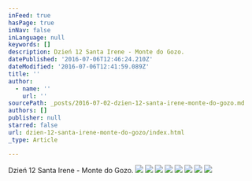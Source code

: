 ```yaml
---
inFeed: true
hasPage: true
inNav: false
inLanguage: null
keywords: []
description: Dzień 12 Santa Irene - Monte do Gozo.
datePublished: '2016-07-06T12:46:24.210Z'
dateModified: '2016-07-06T12:41:59.089Z'
title: ''
author:
  - name: ''
    url: ''
sourcePath: _posts/2016-07-02-dzien-12-santa-irene-monte-do-gozo.md
authors: []
publisher: null
starred: false
url: dzien-12-santa-irene-monte-do-gozo/index.html
_type: Article

---
```

Dzień 12 Santa Irene - Monte do Gozo.
![](https://the-grid-user-content.s3-us-west-2.amazonaws.com/8dfb63ef-d486-4408-b782-3c5b9eafa649.jpg)
![](https://the-grid-user-content.s3-us-west-2.amazonaws.com/5a8213aa-0831-4ca4-8f2a-a01f57e812d3.jpg)
![](https://the-grid-user-content.s3-us-west-2.amazonaws.com/cd1f23e1-c98c-4057-8d5f-3e818f95bac1.jpg)
![](https://the-grid-user-content.s3-us-west-2.amazonaws.com/c88440ad-f612-454f-bc6f-4c20d69a55a3.jpg)
![](https://the-grid-user-content.s3-us-west-2.amazonaws.com/6bc1e2c7-0e59-400b-bdfc-c7af87e0c57a.jpg)
![](https://the-grid-user-content.s3-us-west-2.amazonaws.com/05643783-83c2-4ec7-8724-d8cc3886c5d3.jpg)
![](https://the-grid-user-content.s3-us-west-2.amazonaws.com/40b24dbf-f507-468a-b944-a65c58ca7aed.jpg)
![](https://the-grid-user-content.s3-us-west-2.amazonaws.com/3a9496cb-6895-4df3-b41b-603d69661916.jpg)